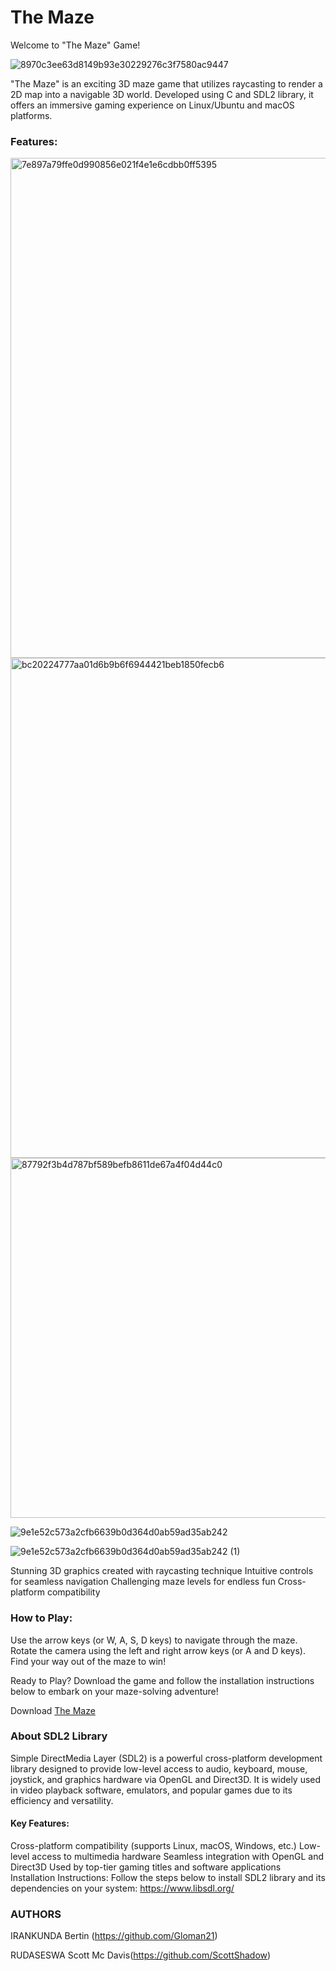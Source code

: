 <h1>The Maze</h1>
Welcome to "The Maze" Game!

![8970c3ee63d8149b93e30229276c3f7580ac9447](https://github.com/Gloman21/Maze/assets/140081862/4c9bb731-8de7-4d1f-8273-4973b08bd0f5)

"The Maze" is an exciting 3D maze game that utilizes raycasting to render a 2D map into a navigable 3D world. Developed using C and SDL2 library, it offers an immersive gaming experience on Linux/Ubuntu and macOS platforms.

<h3>Features:</h3>

<img width="800" alt="7e897a79ffe0d990856e021f4e1e6cdbb0ff5395" src="https://github.com/Gloman21/Maze/assets/140081862/f3511c39-4f0e-4d24-9263-de71fe1b9fe5">

<img width="800" alt="bc20224777aa01d6b9b6f6944421beb1850fecb6" src="https://github.com/Gloman21/Maze/assets/140081862/86e29543-79ab-4dde-8f12-f1162488dc9a">

<img width="576" alt="87792f3b4d787bf589befb8611de67a4f04d44c0" src="https://github.com/Gloman21/Maze/assets/140081862/7653dd60-eb1e-4c99-889a-65cd5375b595">

![9e1e52c573a2cfb6639b0d364d0ab59ad35ab242](https://github.com/Gloman21/Maze/assets/140081862/11c56d1a-fa62-4cc1-a53c-a994958b4e6f)

![9e1e52c573a2cfb6639b0d364d0ab59ad35ab242 (1)](https://github.com/Gloman21/Maze/assets/140081862/7f23b66c-f568-47f2-8bb7-b32af927e05d)

Stunning 3D graphics created with raycasting technique
Intuitive controls for seamless navigation
Challenging maze levels for endless fun
Cross-platform compatibility

<h3>How to Play:</h3>

Use the arrow keys (or W, A, S, D keys) to navigate through the maze.
Rotate the camera using the left and right arrow keys (or A and D keys).
Find your way out of the maze to win!

Ready to Play?
Download the game and follow the installation instructions below to embark on your maze-solving adventure!

Download [The Maze](https://github.com/Gloman21/Maze)

<h3>About SDL2 Library</h3>

Simple DirectMedia Layer (SDL2) is a powerful cross-platform development library designed to provide low-level access to audio, keyboard, mouse, joystick, and graphics hardware via OpenGL and Direct3D. It is widely used in video playback software, emulators, and popular games due to its efficiency and versatility.

<h4>Key Features:</h4>

Cross-platform compatibility (supports Linux, macOS, Windows, etc.)
Low-level access to multimedia hardware
Seamless integration with OpenGL and Direct3D
Used by top-tier gaming titles and software applications
Installation Instructions:
Follow the steps below to install SDL2 library and its dependencies on your system:
https://www.libsdl.org/

<h3>AUTHORS</h3>

IRANKUNDA Bertin (https://github.com/Gloman21)

RUDASESWA Scott Mc Davis(https://github.com/ScottShadow)
